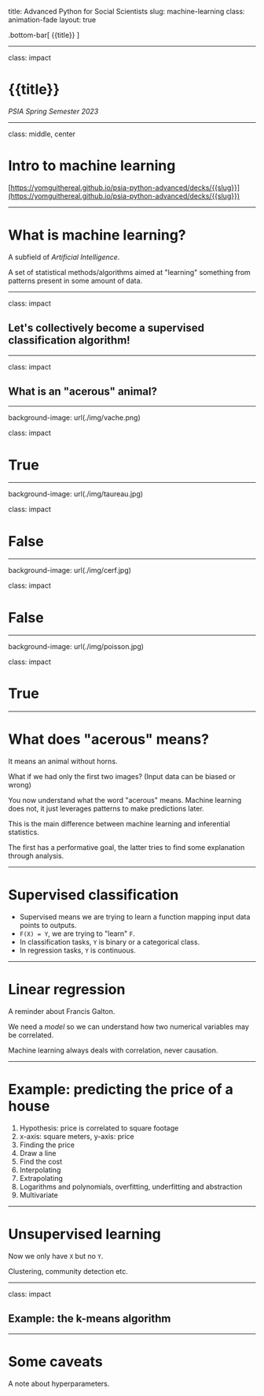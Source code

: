 title: Advanced Python for Social Scientists
slug: machine-learning
class: animation-fade
layout: true

<!-- This slide will serve as the base layout for all your slides -->

.bottom-bar[
  {{title}}
]

---

class: impact

# {{title}}

_PSIA Spring Semester 2023_

---

class: middle, center

# Intro to machine learning

[https://yomguithereal.github.io/psia-python-advanced/decks/{{slug}}](https://yomguithereal.github.io/psia-python-advanced/decks/{{slug}})

---

# What is machine learning?

A subfield of *Artificial Intelligence*.

A set of statistical methods/algorithms aimed at "learning" something from patterns present in some amount of data.

---

class: impact

## Let's collectively become a supervised classification algorithm!

---

class: impact

## What is an "acerous" animal?

---

background-image: url(./img/vache.png)

class: impact

# True

---

background-image: url(./img/taureau.jpg)

class: impact

# False

---

background-image: url(./img/cerf.jpg)

class: impact

# False

---

background-image: url(./img/poisson.jpg)

class: impact

# True

---

# What does "acerous" means?

It means an animal without horns.

What if we had only the first two images? (Input data can be biased or wrong)

You now understand what the word "acerous" means. Machine learning does not, it just leverages patterns to make predictions later.

This is the main difference between machine learning and inferential statistics.

The first has a performative goal, the latter tries to find some explanation through analysis.

---

# Supervised classification

* Supervised means we are trying to learn a function mapping input data points to outputs.
* `F(X) = Y`, we are trying to "learn" `F`.
* In classification tasks, `Y` is binary or a categorical class.
* In regression tasks, `Y` is continuous.

---

# Linear regression

A reminder about Francis Galton.

We need a *model* so we can understand how two numerical variables may be correlated.

Machine learning always deals with correlation, never causation.

---

# Example: predicting the price of a house

1. Hypothesis: price is correlated to square footage
2. x-axis: square meters, y-axis: price
3. Finding the price
  1. Draw a line
  2. Find the cost
  3. Interpolating
4. Extrapolating
5. Logarithms and polynomials, overfitting, underfitting and abstraction
6. Multivariate

---

# Unsupervised learning

Now we only have `X` but no `Y`.

Clustering, community detection etc.

---

class: impact

## Example: the k-means algorithm

---

# Some caveats

A note about hyperparameters.
